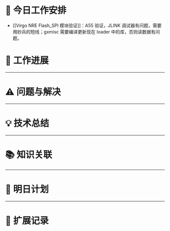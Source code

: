 



# **🔧 今日工作安排**
- [[Virgo NRE Flash_SPI 模块验证]]：A55 验证，JLINK 调试器有问题，需要用妙兵的短线；gxmisc 需要编译更新现在 loader 中的库，否则读数据有问题。


# **📌 工作进展**



---

# **⚠️ 问题与解决**


---

# **💡 技术总结**


---

# **📚 知识关联**


---
# **📌 明日计划**


---

# **💬 扩展记录**



